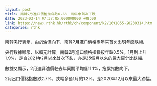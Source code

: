 ```yaml
---
layout: post
title: 南韓2月進口價格按年跌0.5%　兩年來首次下跌
date: 2023-03-14 07:37:05.000000000 +08:00
link: https://news.rthk.hk/rthk/ch/component/k2/1691855-20230314.htm
categories: rthk
---
```


南韓央行表示，由於油價向下，南韓2月進口價格兩年來首次出現年度跌幅。

央行數據顯示，以韓元計算，南韓2月進口價格指數按年跌0.5%，1月則上升1.9%，是自2021年2月以來首次下跌，亦是25個月以來的最大百分比跌幅。

數據又顯示，2月迪拜油價較去年同期平均低11.1%，拖累指數向下。

2月出口價格指數跌2.7%，跌幅多過1月的1.2%，是2020年12月以來最大跌幅。
